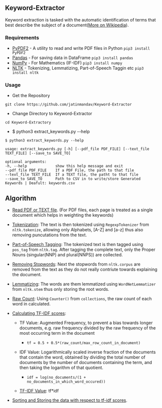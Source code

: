 ## Keyword-Extractor
Keyword extraction is tasked with the automatic identification of terms that best describe the subject of a document([More on Wikipedia](https://en.wikipedia.org/wiki/Keyword_extraction)).

### Requirements
  - [PyPDF2](https://github.com/mstamy2/PyPDF2) - A utility to read and write PDF files in Python `pip3 install PyPDF2`
  - [Pandas](https://github.com/pandas-dev/pandas) - For saving data in DataFrame `pip3 install pandas`
  - [NumPy](https://github.com/numpy/numpy) - For Mathematics (IF-IDF) `pip3 install numpy`
  - [NLTK](https://github.com/nltk/nltk) - Tokenizing, Lemmatizing, Part-of-Speech Taggin etc `pip3 install nltk`

### Usage
 - Get the Repository
 
 `git clone https://github.com/jatinmandav/Keyword-Extractor`
 
 - Change Directory to Keyword-Extractor
 
 `cd Keyword-Extractory`
 
 - $ python3 extract_keywords.py --help
 ```
 $ python3 extract_keywords.py --help

usage: extract_keywords.py [-h] [--pdf_file PDF_FILE] [--text_file TEXT_FILE] [--save_to SAVE_TO]

optional arguments:
-h, --help             show this help message and exit
--pdf_file PDF_FILE    If a PDF File, the path to that file
--text_file TEXT_FILE  If a TEXT file, the patht to that file
--save_to SAVE_TO      Path to CSV in to write/store Generated Keywords | Deafult: keywords.csv
```

## Algorithm
  - [Read PDF or TEXT file](https://github.com/jatinmandav/Keyword-Extractor/blob/0b573449c5b016e422e17e803d999857ce6bdadb/extract_keywords.py#L13). (For PDF files, each page is treated as a single document which helps in weighting the keywords)
  
  - [Tokenization](https://github.com/jatinmandav/Keyword-Extractor/blob/13904fb8f01ee6ff493f7d19f32e1d6a0fa962ab/extract_keywords.py#L69): The text is then tokenized using `RegexpTokenizer` from `nltk.tokenize`, allowing only Alphabets, [A-Z] and [a-z] thus also removing puncutations from the text.
  
  - [Part-of-Speech Tagging](https://github.com/jatinmandav/Keyword-Extractor/blob/13904fb8f01ee6ff493f7d19f32e1d6a0fa962ab/extract_keywords.py#L73): The tokenized text is then tagged using `pos_tag` from `nltk.tag`. After tagging the complete text, only the Proper Nouns (singular(NNP) and plural(NNPS)) are collected.
  
  - [Removing Stopwords](https://github.com/jatinmandav/Keyword-Extractor/blob/13904fb8f01ee6ff493f7d19f32e1d6a0fa962ab/extract_keywords.py#L80): Next the stopwords from `nltk.corpus` are removed from the text as they do not really contriute towards explaining the document.
  
  - [Lemmatizing](https://github.com/jatinmandav/Keyword-Extractor/blob/13904fb8f01ee6ff493f7d19f32e1d6a0fa962ab/extract_keywords.py#L84): The words are them lemmatized using `WordNetLemmatizer` from `nltk.stem` thus only storing the root words.
  
  - [Raw Count](https://github.com/jatinmandav/Keyword-Extractor/blob/13904fb8f01ee6ff493f7d19f32e1d6a0fa962ab/extract_keywords.py#L93): Using `Counter()` from `collections`, the raw count of each word in calculated.
  
  - [Calculating TF-IDF scores](https://github.com/jatinmandav/Keyword-Extractor/blob/13904fb8f01ee6ff493f7d19f32e1d6a0fa962ab/extract_keywords.py#L41): 
    - TF Value: Augmented Frequency, to prevent a bias towards longer documents, e.g. raw frequency divided by the raw frequency of the most occurring term in the document
      
      - `tf = 0.5 + 0.5*(raw_count/max_row_count_in_document)`
    
    - IDF Value: Logarithmically scaled inverse fraction of the documents that contain the word, obtained by dividing the total number of documents by the number of documents containing the term, and then taking the logarithm of that quotient.
    
      - `idf = log(no_documents/(1 + no_documents_in_which_word_occured))`
      
    - [TF-IDF Value](https://en.wikipedia.org/wiki/Tf%E2%80%93idf): tf*idf
    
  - [Sorting and Storing the data with respect to tf-idf scores](https://github.com/jatinmandav/Keyword-Extractor/blob/13904fb8f01ee6ff493f7d19f32e1d6a0fa962ab/extract_keywords.py#L116).
    
